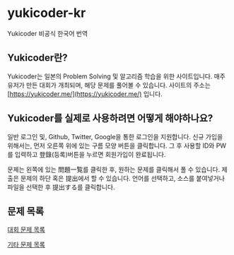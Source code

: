 # yukicoder-kr
Yukicoder 비공식 한국어 번역

## Yukicoder란?

Yukicoder는 일본의 Problem Solving 및 알고리즘 학습을 위한 사이트입니다. 
매주 유저가 만든 대회가 개최되며, 해당 문제를 풀어볼 수 있습니다.
사이트의 주소는 [https://yukicoder.me/](https://yukicoder.me/) 입니다.

## Yukicoder를 실제로 사용하려면 어떻게 해야하나요?

일반 로그인 및, Github, Twitter, Google을 통한 로그인을 지원합니다.
신규 가입을 위해서는, 먼저 오른쪽 위에 있는 구름 모양 버튼을 클릭합니다. 
그 후 사용할 ID와 PW를 입력하고 登錄(등록)버튼을 누르면 회원가입이 완료됩니다.

문제는 왼쪽에 있는 問題一覧를 클릭한 후, 원하는 문제를 클릭해서 풀 수 있습니다.
제출은 문제의 하단 혹은 提出에서 할 수 있습니다.
언어를 선택하고, 소스를 붙여넣거나 파일을 선택한 후 提出する를 클릭합니다.

## 문제 목록

[대회 문제 목록](Contest.md)

[기타 문제 목록](Problem.md)
